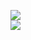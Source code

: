 [![](https://img.shields.io/badge/Made%20With-Github%20Spray-lightgrey.svg?style=for-the-badge&logo=github)](https://github.com/Annihil/github-spray#8124)  
[![](https://i.imgur.com/2DrTn0Z.gif)](https://github.com/Annihil/github-spray)